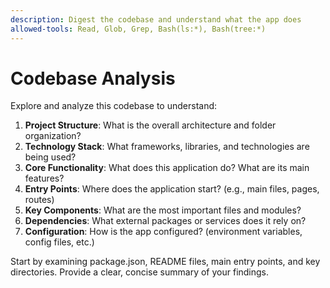 ```yaml
---
description: Digest the codebase and understand what the app does
allowed-tools: Read, Glob, Grep, Bash(ls:*), Bash(tree:*)
---
```


# Codebase Analysis

Explore and analyze this codebase to understand:

1. **Project Structure**: What is the overall architecture and folder organization?
2. **Technology Stack**: What frameworks, libraries, and technologies are being used?
3. **Core Functionality**: What does this application do? What are its main features?
4. **Entry Points**: Where does the application start? (e.g., main files, pages, routes)
5. **Key Components**: What are the most important files and modules?
6. **Dependencies**: What external packages or services does it rely on?
7. **Configuration**: How is the app configured? (environment variables, config files, etc.)

Start by examining package.json, README files, main entry points, and key directories. Provide a clear, concise summary of your findings.
